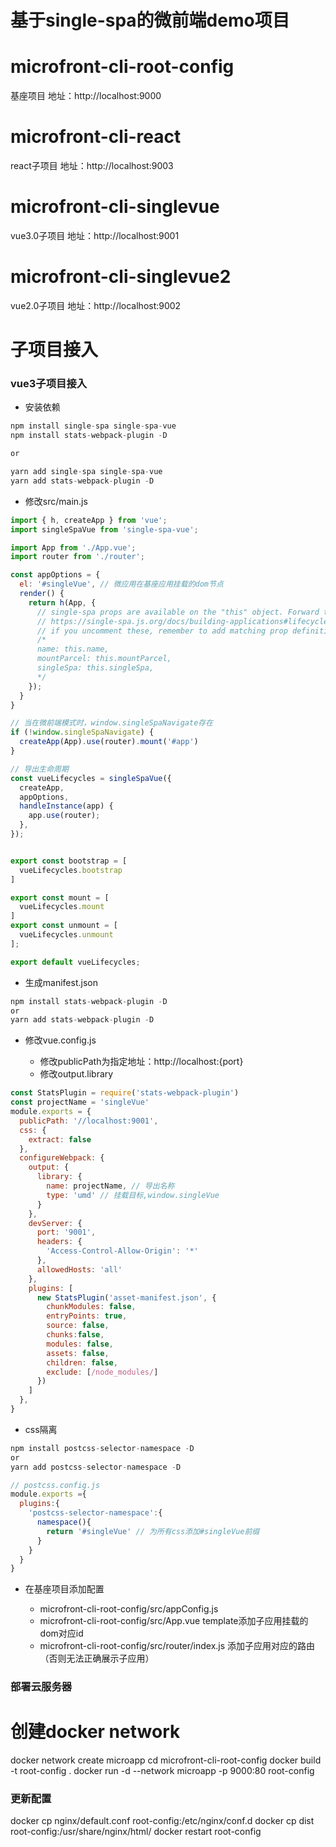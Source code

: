 # 基于single-spa的微前端demo项目

# microfront-cli-root-config

基座项目
地址：http://localhost:9000

# microfront-cli-react

react子项目
地址：http://localhost:9003

# microfront-cli-singlevue

vue3.0子项目
地址：http://localhost:9001

# microfront-cli-singlevue2

vue2.0子项目
地址：http://localhost:9002

# 子项目接入

### vue3子项目接入

- 安装依赖

```js
npm install single-spa single-spa-vue
npm install stats-webpack-plugin -D

or

yarn add single-spa single-spa-vue
yarn add stats-webpack-plugin -D
```

- 修改src/main.js

```js
import { h, createApp } from 'vue';
import singleSpaVue from 'single-spa-vue';

import App from './App.vue';
import router from './router';

const appOptions = {
  el: '#singleVue', // 微应用在基座应用挂载的dom节点
  render() {
    return h(App, {
      // single-spa props are available on the "this" object. Forward them to your component as needed.
      // https://single-spa.js.org/docs/building-applications#lifecycle-props
      // if you uncomment these, remember to add matching prop definitions for them in your App.vue file.
      /*
      name: this.name,
      mountParcel: this.mountParcel,
      singleSpa: this.singleSpa,
      */
    });
  }
}

// 当在微前端模式时，window.singleSpaNavigate存在
if (!window.singleSpaNavigate) {
  createApp(App).use(router).mount('#app')
}

// 导出生命周期
const vueLifecycles = singleSpaVue({
  createApp,
  appOptions,
  handleInstance(app) {
    app.use(router);
  },
});


export const bootstrap = [
  vueLifecycles.bootstrap
]

export const mount = [
  vueLifecycles.mount
]
export const unmount = [
  vueLifecycles.unmount
];

export default vueLifecycles;

```

- 生成manifest.json

```js
npm install stats-webpack-plugin -D
or
yarn add stats-webpack-plugin -D
```

- 修改vue.config.js

  - 修改publicPath为指定地址：http://localhost:{port}
  - 修改output.library


```js
const StatsPlugin = require('stats-webpack-plugin')
const projectName = 'singleVue'
module.exports = {
  publicPath: '//localhost:9001',
  css: {
    extract: false
  },
  configureWebpack: {
    output: {
      library: {
        name: projectName, // 导出名称
        type: 'umd' // 挂载目标,window.singleVue
      }
    },
    devServer: {
      port: '9001',
      headers: {
        'Access-Control-Allow-Origin': '*'
      },
      allowedHosts: 'all'
    },
    plugins: [
      new StatsPlugin('asset-manifest.json', {
        chunkModules: false,
        entryPoints: true,
        source: false,
        chunks:false,
        modules: false,
        assets: false,
        children: false,
        exclude: [/node_modules/]
      })
    ]
  },
}
```

- css隔离

```js
npm install postcss-selector-namespace -D
or
yarn add postcss-selector-namespace -D
```

```js
// postcss.config.js
module.exports ={
  plugins:{
    'postcss-selector-namespace':{
      namespace(){
        return '#singleVue' // 为所有css添加#singleVue前缀
      }
    }
  }
}
```

- 在基座项目添加配置

  - microfront-cli-root-config/src/appConfig.js
  - microfront-cli-root-config/src/App.vue
    template添加子应用挂载的dom对应id
  - microfront-cli-root-config/src/router/index.js
    添加子应用对应的路由（否则无法正确展示子应用）


### 部署云服务器

# 创建docker network
docker network create microapp
cd microfront-cli-root-config
docker build -t root-config .
docker run -d --network microapp -p 9000:80 root-config

### 更新配置
docker cp nginx/default.conf root-config:/etc/nginx/conf.d
docker cp dist root-config:/usr/share/nginx/html/
docker restart root-config